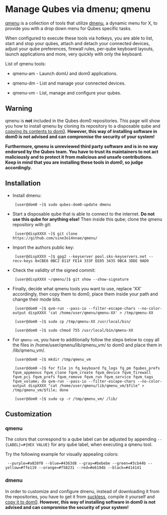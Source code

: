 Manage Qubes via dmenu; qmenu
==============================

[qmenu](https://github.com/sine3o14nnae/qmenu/) is a collection of tools that utilize
[dmenu](https://tools.suckless.org/dmenu/), a dynamic menu for X, to provide you with a drop down menu for Qubes specific tasks.

When configured to execute these tools via hotkeys, you are able to list, start and stop your qubes, attach and detach your connected devices,
adjust your qube preferences, firewall rules, per-qube keyboard layouts, launch applications and more, very quickly with only the keyboard.

List of qmenu tools:

- qmenu-am - Launch domU and dom0 applications.

- qmenu-dm - List and manage your connected devices.

- qmenu-vm - List, manage and configure your qubes.

Warning
-------

qmenu is **not** included in the Qubes dom0 repositories. This page will show you how to install qmenu by cloning its repository
to a disposable qube and [copying its contents to dom0](https://www.qubes-os.org/doc/copy-from-dom0/#copying-to-dom0).
**However, this way of installing software in dom0 is not advised and can compromise the security of your system!**

**Furthermore, qmenu is unreviewed third party software and is in no way endorsed by the Qubes team. You have to trust its maintainers
to not act maliciously and to protect it from malicious and unsafe contributions. Keep in mind that you are
installing these tools in _dom0_, so judge accordingly.**

Installation
------------

- Install dmenu:

       [user@dom0 ~]$ sudo qubes-dom0-update dmenu

- Start a disposable qube that is able to connect to the internet. **Do not use this qube for anything else!**
Then inside this qube; clone the qmenu repository with git:

       [user@dispXXXX ~]$ git clone https://github.com/sine3o14nnae/qmenu/

- Import the authors public key:

       [user@dispXXXX ~]$ gpg2 --keyserver pool.sks-keyservers.net --recv-keys 0xCBE6 0BC2 811F FE14 333F EE05 3435 0BCA 3DDE 9AD9

- Check the validity of the signed commit:

       [user@dispXXXX ~/qmenu/]$ git show --show-signature

- Finally, decide what qmenu tools you want to use, replace 'XX' accordingly, then copy them to dom0, place them
inside your path and change their mode bits.

       [user@dom0 ~]$ qvm-run --pass-io --filter-escape-chars --no-color-output dispXXXX 'cat /home/user/qmenu/qmenu-XX' > /tmp/qmenu-XX

       [user@dom0 ~]$ sudo cp /tmp/qmenu-XX /usr/local/bin/

       [user@dom0 ~]$ sudo chmod 755 /usr/local/bin/qmenu-XX
       
- For `qmenu-vm`, you have to additionally follow the steps below to copy all the files in /home/user/qmenu/lib/qmenu_vm/ to dom0 and place them in /lib/qmenu_vm/.

       [user@dom0 ~]$ mkdir /tmp/qmenu_vm

       [user@dom0 ~]$ for file in fq_keyboard fq_logs fq_pm fqubes_prefs fqvm_appmenus fqvm_clone fqvm_create fqvm_device fqvm_firewall fqvm_pci fqvm_prefs fqvm_remove fqvm_run fqvm_service fqvm_tags fqvm_volume; do qvm-run --pass-io --filter-escape-chars --no-color-output dispXXXX "cat /home/user/qmenu/lib/qmenu_vm/$file" > /tmp/qmenu_vm/$file; done

       [user@dom0 ~]$ sudo cp -r /tmp/qmenu_vm/ /lib/


Customization
-------------

### qmenu ###

The colors that correspond to a qube label can be adjusted by appending `--{LABEL}=#{HEX VALUE}`
for any qube label, when executing a qmenu tool.

Try the following example for visually appealing colors:

~~~
 --purple=#a020f0 --blue=#4363d8 --gray=#bebebe --green=#3cb44b --yellow=#ffe119 --orange=#f58231 --red=#e6194b --black=#414141
~~~

### dmenu ###

In order to customize and configure dmenu, instead of downloading it from the repositories,
you have to get it from [suckless](https://tools.suckless.org/dmenu/), compile it yourself
and [copy it to dom0](https://www.qubes-os.org/doc/copy-from-dom0/#copying-to-dom0).
**However, this way of installing software in dom0 is not advised and can compromise the security of your system!**
